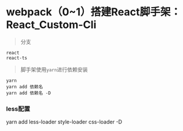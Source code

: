 # webpack（0~1）搭建React脚手架：React_Custom-Cli

> 分支
```
react
react-ts
```

> 脚手架使用`yarn`进行依赖安装
```
yarn
yarn add 依赖名
yarn add 依赖名 -D
```

### less配置

yarn add less-loader style-loader css-loader -D